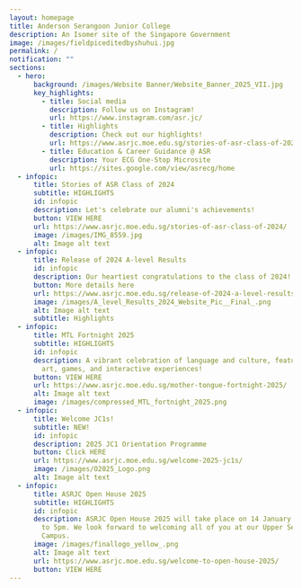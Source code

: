 ```yaml
---
layout: homepage
title: Anderson Serangoon Junior College
description: An Isomer site of the Singapore Government
image: /images/fieldpiceditedbyshuhui.jpg
permalink: /
notification: ""
sections:
  - hero:
      background: /images/Website Banner/Website_Banner_2025_VII.jpg
      key_highlights:
        - title: Social media
          description: Follow us on Instagram!
          url: https://www.instagram.com/asr.jc/
        - title: Highlights
          description: Check out our highlights!
          url: https://www.asrjc.moe.edu.sg/stories-of-asr-class-of-2024/
        - title: Education & Career Guidance @ ASR
          description: Your ECG One-Stop Microsite
          url: https://sites.google.com/view/asrecg/home
  - infopic:
      title: Stories of ASR Class of 2024
      subtitle: HIGHLIGHTS
      id: infopic
      description: Let's celebrate our alumni's achievements!
      button: VIEW HERE
      url: https://www.asrjc.moe.edu.sg/stories-of-asr-class-of-2024/
      image: /images/IMG_8559.jpg
      alt: Image alt text
  - infopic:
      title: Release of 2024 A-level Results
      id: infopic
      description: Our heartiest congratulations to the class of 2024!
      button: More details here
      url: https://www.asrjc.moe.edu.sg/release-of-2024-a-level-results/
      image: /images/A_level_Results_2024_Website_Pic__Final_.png
      alt: Image alt text
      subtitle: Highlights
  - infopic:
      title: MTL Fortnight 2025
      subtitle: HIGHLIGHTS
      id: infopic
      description: A vibrant celebration of language and culture, featuring music,
        art, games, and interactive experiences!
      button: VIEW HERE
      url: https://www.asrjc.moe.edu.sg/mother-tongue-fortnight-2025/
      alt: Image alt text
      image: /images/compressed_MTL_fortnight_2025.png
  - infopic:
      title: Welcome JC1s!
      subtitle: NEW!
      id: infopic
      description: 2025 JC1 Orientation Programme
      button: Click HERE
      url: https://www.asrjc.moe.edu.sg/welcome-2025-jc1s/
      image: /images/O2025_Logo.png
      alt: Image alt text
  - infopic:
      title: ASRJC Open House 2025
      subtitle: HIGHLIGHTS
      id: infopic
      description: ASRJC Open House 2025 will take place on 14 January Tuesday, 10am
        to 5pm. We look forward to welcoming all of you at our Upper Serangoon
        Campus.
      image: /images/finallogo_yellow_.png
      alt: Image alt text
      url: https://www.asrjc.moe.edu.sg/welcome-to-open-house-2025/
      button: VIEW HERE
---
```

